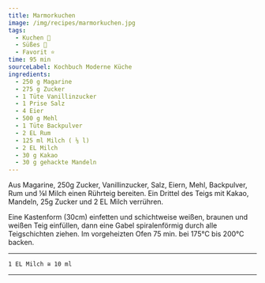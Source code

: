 ```yaml
---
title: Marmorkuchen
image: /img/recipes/marmorkuchen.jpg
tags:
  - Kuchen 🍰
  - Süßes 🍬
  - Favorit ⭐
time: 95 min
sourceLabel: Kochbuch Moderne Küche
ingredients:
  - 250 g Magarine
  - 275 g Zucker
  - 1 Tüte Vanillinzucker
  - 1 Prise Salz
  - 4 Eier
  - 500 g Mehl
  - 1 Tüte Backpulver
  - 2 EL Rum
  - 125 ml Milch ( ⅛ l)
  - 2 EL Milch
  - 30 g Kakao
  - 30 g gehackte Mandeln
---
```

Aus Magarine, 250g Zucker, Vanillinzucker, Salz, Eiern, Mehl, Backpulver, Rum und ⅛l Milch einen Rührteig bereiten. 
Ein Drittel des Teigs mit Kakao, Mandeln, 25g Zucker und 2 EL Milch verrühren.

Eine Kastenform (30cm) einfetten und schichtweise weißen, braunen und weißen Teig einfüllen, 
dann eine Gabel spiralenförmig durch alle Teigschichten ziehen. 
Im vorgeheizten Ofen 75 min. bei 175°C bis 200°C backen.

***
    1 EL Milch ≅ 10 ml
***
